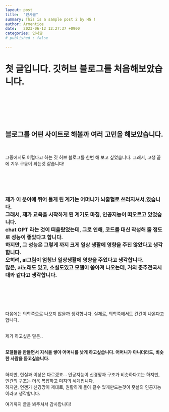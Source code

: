 ```yaml
---
layout: post
title:  "인사글"
summary: This is a sample post 2 by HG !
author: Armentice
date:   2023-06-12 12:27:37 +0900
categories: 인사글
# published : false

---
```

# 첫 글입니다. 깃허브 블로그를 처음해보았습니다.
<br/>
<br/>
<br/>
<br/>
<br/>


## 블로그를 어떤 사이트로 해볼까 여러 고민을 해보았습니다. 
<br/>

그중에서도 어렵다고 하는 깃 허브 블로그를 한번 해 보고 싶었습니다. 그래서, 고생 끝에 겨우 구동이 되는것 같습니다!
<br/>
<br/>
<br/>
<br/>
<br/>

### 제가 이 분야에 뛰어 들게 된 계기는 어머니가 뇌출혈로 쓰러지셔서,였습니다.<br/>그래서, 제가 교육을 시작하게 된 계기도 마침, 인공지능이 떠오르고 있었습니다.<br/>chat GPT 라는 것이 떠올랐었는데, 그로 인해, 코드를 대신 작성해 줄 정도로 성능이 좋았다고 합니다.<br/>하지만, 그 성능은 그렇게 까지 크게 일상 생활에 영향을 주진 않았다고 생각합니다.<br/>오히려, ai그림이 엄청난 일상생활에 영향을 주었다고 생각합니다.<br/>많은, ai노래도 있고, 소설도있고 모델이 쏟아져 나오는데, 거의 춘추전국시대와 같다고 생각합니다.

<br/>
<br/>
<br/>
<br/>
<br/>
다음에는 의학쪽으로 나오지 않을까 생각합니다. 실제로, 의학쪽에서도 간간이 나온다고 합니다.
<br/>
<br/>

제가 하고싶은 말은..
<br/>
<br/>

**모델들을 만들면서 지식을 쌓아 어머니를 낫게 하고싶습니다. 어머니가 아니더라도, 비슷한 사람을 돕고싶습니다.**
<br/>
<br/>

하지만, 현실과 이상은 다르겠죠... 인공지능이 신경망과 구조가 비슷하다고는 하지만, 인간의 구조는 더욱 복잡하고 미지의 세계입니다. <br/>
 하지만, 언젠가 신경망이 제대로, 원활하게 돌아 갈수 있게만드는것이 훗날의 인공지능이라고 생각합니다.  

여기까지  글을 봐주셔서 감사합니다!
